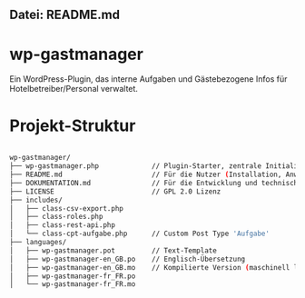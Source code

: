## Datei: README.md

# wp-gastmanager
Ein WordPress-Plugin, das interne Aufgaben und Gästebezogene Infos für Hotelbetreiber/Personal verwaltet.

# Projekt-Struktur

```bash

wp-gastmanager/
├── wp-gastmanager.php             // Plugin-Starter, zentrale Initialisierung
├── README.md                      // Für die Nutzer (Installation, Anwendung)
├── DOKUMENTATION.md               // Für die Entwicklung und technische Dokumentation
├── LICENSE                        // GPL 2.0 Lizenz
├── includes/
│   ├── class-csv-export.php
│   ├── class-roles.php
│   ├── class-rest-api.php
│   └── class-cpt-aufgabe.php      // Custom Post Type 'Aufgabe'
├── languages/
│   ├── wp-gastmanager.pot         // Text-Template
│   ├── wp-gastmanager-en_GB.po    // Englisch-Übersetzung
│   ├── wp-gastmanager-en_GB.mo    // Kompilierte Version (maschinell lesbar)
│   ├── wp-gastmanager-fr_FR.po
│   └── wp-gastmanager-fr_FR.mo
```


